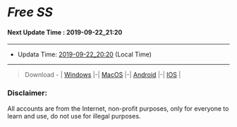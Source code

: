 
# *Free SS*

#### Next Update Time : 2019-09-22_21:20

---
* Updata Time: [2019-09-22_20:20](https://github.com/Geek-007/free-SS/blob/master/2019-09-22_20:20_FreeSS.txt) (Local Time)
---

> Download - | [Windows](https://github.com/shadowsocks/shadowsocks-windows/releases) |-| [MacOS](https://github.com/shadowsocks/shadowsocks-iOS/releases) |-| [Android](https://github.com/shadowsocks/shadowsocks-android/releases) |-| [IOS](https://itunes.apple.com/us/) |

### Disclaimer:
All accounts are from the Internet, non-profit purposes, only for everyone to learn and use, do not use for illegal purposes.
<br>
